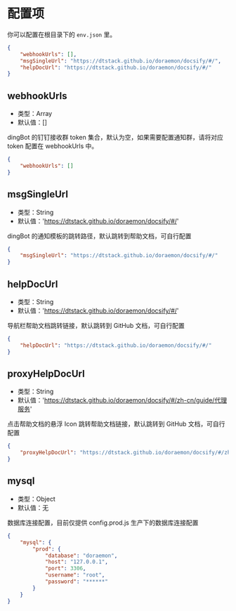 # 配置项

你可以配置在根目录下的 `env.json` 里。

```json
{
    "webhookUrls": [],
    "msgSingleUrl": "https://dtstack.github.io/doraemon/docsify/#/",
    "helpDocUrl": "https://dtstack.github.io/doraemon/docsify/#/"
}
```

## webhookUrls

- 类型：Array
- 默认值：[]

dingBot 的钉钉接收群 token 集合，默认为空，如果需要配置通知群，请将对应 token 配置在 webhookUrls 中。

```json
{
    "webhookUrls": []
}
```

## msgSingleUrl

- 类型：String
- 默认值：'https://dtstack.github.io/doraemon/docsify/#/'

dingBot 的通知模板的跳转路径，默认跳转到帮助文档，可自行配置

```json
{
    "msgSingleUrl": "https://dtstack.github.io/doraemon/docsify/#/"
}
```

## helpDocUrl

- 类型：String
- 默认值：'https://dtstack.github.io/doraemon/docsify/#/'

导航栏帮助文档跳转链接，默认跳转到 GitHub 文档，可自行配置

```json
{
    "helpDocUrl": "https://dtstack.github.io/doraemon/docsify/#/"
}
```

## proxyHelpDocUrl

- 类型：String
- 默认值：'https://dtstack.github.io/doraemon/docsify/#/zh-cn/guide/代理服务'

点击帮助文档的悬浮 Icon 跳转帮助文档链接，默认跳转到 GitHub 文档，可自行配置

```json
{
    "proxyHelpDocUrl": "https://dtstack.github.io/doraemon/docsify/#/zh-cn/guide/代理服务"
}
```

## mysql

- 类型：Object
- 默认值：无

数据库连接配置，目前仅提供 config.prod.js 生产下的数据库连接配置

```json
{
    "mysql": {
        "prod": {
            "database": "doraemon",
            "host": "127.0.0.1",
            "port": 3306,
            "username": "root",
            "password": "******"
        }
    }
}
```
